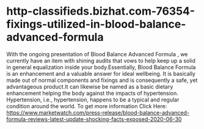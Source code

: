 # http-classifieds.bizhat.com-76354-fixings-utilized-in-blood-balance-advanced-formula
With the ongoing presentation of  Blood Balance Advanced Formula , we currently have an item with shining audits that vows to help keep up a solid in general equalization inside your body.Essentially, Blood Balance Formula is an enhancement and a valuable answer for ideal wellbeing. It is basically made out of normal components and fixings and is consequently a safe, yet advantageous product.It can likewise be named as a basic dietary enhancement helping the body against the impacts of hypertension. Hypertension, i.e., hypertension, happens to be a typical and regular condition around the world. To get more information Click Here: https://www.marketwatch.com/press-release/blood-balance-advanced-formula-reviews-latest-update-shocking-facts-exposed-2020-06-30
